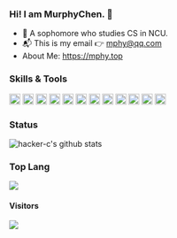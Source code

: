 ### Hi! I am MurphyChen.  👋 
- 🧑 A sophomore who studies CS in NCU.
- 📬 This is my email 👉 mphy@qq.com
- About Me: https://mphy.top
<!-- - 📘 Here is my blog 👉 [blog.mphy.top](https://blog.mphy.top) -->
<!-- - 📗 This is my notebook 👉 [docs.mphy.top](https://docs.mphy.top) -->


### Skills & Tools

<code><img height="20" src="https://cdn.jsdelivr.net/gh/hacker-c/Picture-Bed@main/icons/html5.png"></code>
<code><img height="20" src="https://cdn.jsdelivr.net/gh/hacker-c/Picture-Bed@main/icons/css3.png"></code>
<code><img height="20" src="https://cdn.jsdelivr.net/gh/hacker-c/Picture-Bed@main/icons/javascript.png"></code>
<code><img height="20" src="https://cdn.jsdelivr.net/gh/hacker-c/Picture-Bed@main/icons/vuejs.png"></code>
<code><img height="20" src="https://cdn.jsdelivr.net/gh/hacker-c/Picture-Bed@main/icons/elementui.ico"></code>
<code><img height="20" src="https://cdn.jsdelivr.net/gh/hacker-c/Picture-Bed@main/icons/git.png"></code>
<code><img height="20" src="https://cdn.jsdelivr.net/gh/hacker-c/Picture-Bed@main/icons/ubuntu.png"></code>
<code><img height="20" src="https://cdn.jsdelivr.net/gh/hacker-c/Picture-Bed@main/icons/terminal1.png"></code>
<code><img height="20" src="https://cdn.jsdelivr.net/gh/hacker-c/Picture-Bed@main/icons/vs-code.png"></code>
<code><img height="20" src="https://cdn.jsdelivr.net/gh/hacker-c/Picture-Bed@main/icons/one-dark.svg"></code>
<code><img height="20" src="https://cdn.jsdelivr.net/gh/hacker-c/Picture-Bed@main/icons/chrome.png"></code>
<code><img height="20" src="https://cdn.jsdelivr.net/gh/hacker-c/Picture-Bed@main/icons/typora.png"></code>


### Status

![hacker-c's github stats](https://github-readme-stats.vercel.app/api?username=hacker-c&theme=dark&show_icons=true)

### Top Lang

<img src="https://github-readme-stats.vercel.app/api/top-langs/?username=Hacker-C&theme=dark&layout=compact"/>

#### Visitors

<img src="https://profile-counter.glitch.me/Hacker-C/count.svg">
